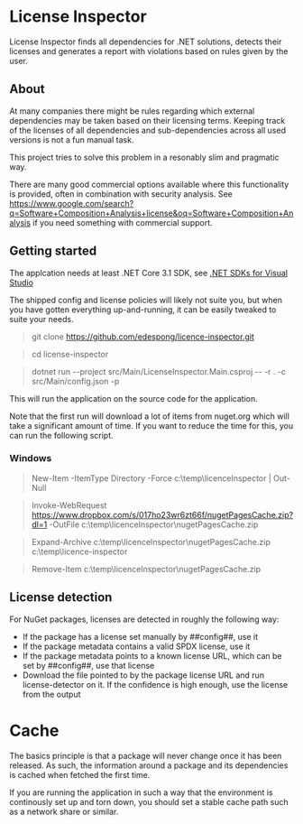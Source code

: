 # License Inspector

License Inspector finds all dependencies for .NET solutions, detects their
licenses and generates a report with violations based on rules given by the
user.

## About

At many companies there might be rules regarding which external dependencies
may be taken based on their licensing terms. Keeping track of the licenses of all
dependencies and sub-dependencies across all used versions is not a fun manual
task.

This project tries to solve this problem in a resonably slim and pragmatic way.

There are many good commercial options available where this functionality is 
provided, often in combination with security analysis. See https://www.google.com/search?q=Software+Composition+Analysis+license&oq=Software+Composition+Analysis
if you need something with commercial support.


## Getting started

The applcation needs at least .NET Core 3.1 SDK, see [.NET SDKs for Visual Studio](https://dotnet.microsoft.com/download/visual-studio-sdks)


The shipped config and license policies will likely not suite you, but when you
have gotten everything up-and-running, it can be easily tweaked to suite your
needs.


> git clone https://github.com/edespong/licence-inspector.git

> cd license-inspector

> dotnet run --project src/Main/LicenseInspector.Main.csproj -- -r . -c src/Main/config.json -p

This will run the application on the source code for the application.

Note that the first run will download a lot of items from nuget.org which will
take a significant amount of time. If you want to reduce the time for this, you
can run the following script.

### Windows
> New-Item -ItemType Directory -Force c:\temp\licenceInspector | Out-Null

> Invoke-WebRequest https://www.dropbox.com/s/017ho23wr6zt66f/nugetPagesCache.zip?dl=1 -OutFile c:\temp\licenceInspector\nugetPagesCache.zip

> Expand-Archive c:\temp\licenceInspector\nugetPagesCache.zip c:\temp\licence-inspector

> Remove-Item c:\temp\licenceInspector\nugetPagesCache.zip

## License detection

For NuGet packages, licenses are detected in roughly the following way:
* If the package has a license set manually by ##config##, use it
* If the package metadata contains a valid SPDX license, use it
* If the package metadata points to a known license URL, which can be set by ##config##, use that license
* Download the file pointed to by the package license URL and run license-detector on it. If the confidence is high enough, use the license from the output

# Cache

The basics principle is that a package will never change once it has been
released. As such, the information around a package and its dependencies is
cached when fetched the first time.

If you are running the application in such a way that the environment is
continously set up and torn down, you should set a stable cache path such
as a network share or similar.

